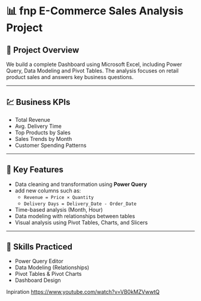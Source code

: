 # 📊 fnp E-Commerce Sales Analysis Project

## 📌 Project Overview

We build a complete Dashboard using Microsoft Excel, including Power Query, Data Modeling and Pivot Tables.
The analysis focuses on retail product sales and answers key business questions.

---

## 💹 Business KPIs

  - Total Revenue
  - Avg. Delivery Time
  - Top Products by Sales
  - Sales Trends by Month
  - Customer Spending Patterns

---

## 📝 Key Features

- Data cleaning and transformation using **Power Query**
- add new  columns such as:
  - `Revenue = Price × Quantity`
  - `Delivery Days = Delivery_Date - Order_Date`
- Time-based analysis (Month, Hour)
- Data modeling with relationships between tables
- Visual analysis using Pivot Tables, Charts, and Slicers


---

## 🧠 Skills Practiced

- Power Query Editor  
- Data Modeling (Relationships)  
- Pivot Tables & Pivot Charts  
- Dashboard Design  

Inpiration 
https://www.youtube.com/watch?v=VB0kMZVwwtQ
